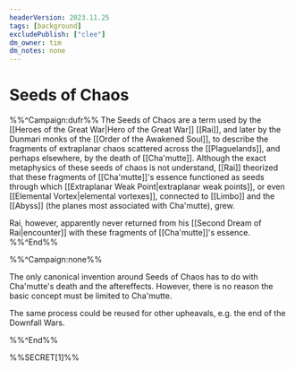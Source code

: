 ```yaml
---
headerVersion: 2023.11.25
tags: [background]
excludePublish: ["clee"]
dm_owner: tim
dm_notes: none
---
```

# Seeds of Chaos

%%^Campaign:dufr%%
The Seeds of Chaos are a term used by the [[Heroes of the Great War|Hero of the Great War]] [[Rai]], and later by the Dunmari monks of the [[Order of the Awakened Soul]], to describe the fragments of extraplanar chaos scattered across the [[Plaguelands]], and perhaps elsewhere, by the death of [[Cha'mutte]]. Although the exact metaphysics of these seeds of chaos is not understand, [[Rai]] theorized that these fragments of [[Cha'mutte]]'s essence functioned as seeds through which [[Extraplanar Weak Point|extraplanar weak points]], or even [[Elemental Vortex|elemental vortexes]], connected to [[Limbo]] and the [[Abyss]] (the planes most associated with Cha'mutte), grew. 

Rai, however, apparently never returned from his [[Second Dream of Rai|encounter]] with these fragments of [[Cha'mutte]]'s essence.
%%^End%%

%%^Campaign:none%%

The only canonical invention around Seeds of Chaos has to do with Cha'mutte's death and the aftereffects. However, there is no reason the basic concept must be limited to Cha'mutte. 

The same process could be reused for other upheavals, e.g. the end of the Downfall Wars. 

%%^End%%

%%SECRET[1]%%